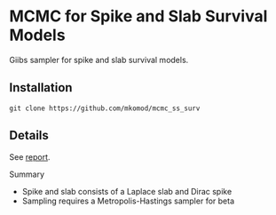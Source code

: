 # MCMC for Spike and Slab Survival Models

Giibs sampler for spike and slab survival models.

## Installation

```
git clone https://github.com/mkomod/mcmc_ss_surv
```

## Details

See [report](./sampler.pdf). 

Summary

 - Spike and slab consists of a Laplace slab and Dirac spike
 - Sampling requires a Metropolis-Hastings sampler for beta


